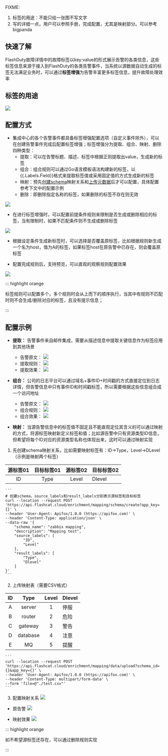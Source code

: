 FIXME:
1. 标签的用途：不能只给一张图不写文字
2. 写的详细一点，用户可以参照手册，完成配置，尤其是映射部分。可以参考bigpanda

## 快速了解
FlashDuty故障详情中的故障标签以key:value的形式展示告警的各类信息，这些标签信息来源于接入到FlashDuty的各类告警事件，当系统以源数据自动生成的标签无法满足业务时，可以通过**标签增强**为告警丰富更多标签信息，提升故障处理效率

## 标签的用途
![](https://fcpub-1301667576.cos.ap-nanjing.myqcloud.com/flashduty/doc/biaoqian-3.png)

## 配置方式
- 集成中心的各个告警事件都具备标签增强配置选项（自定义事件除外），可以在创建告警事件完成后配置标签增强；标签增强分为提取、组合、映射、删除四种类型：
    - 提取：可以在告警标题、描述、标签中根据正则提取出value，生成新的标签
    - 组合：组合规则可以通过Go语言模板语法构建新的标签，以{{.Labels.Field}}格式来提取标签值或采用固定值的方式生成新的标签
    - 映射：预先[创建schema](https://developer.flashcat.cloud/api-142409927)映射关系和[上传元数据](https://developer.flashcat.cloud/api-145679479)后才可以配置，具体配置参考下文中的配置示例
    - 删除：即删除指定名称的标签，如果删除的标签不存在则无效

![](https://fcpub-1301667576.cos.ap-nanjing.myqcloud.com/flashduty/doc/biaoqian-1.png)

- 在进行标签增强时，可以配置前提条件规则来限制是否生成或删除相应的标签，当有限制时，如果不匹配条件则不生成或删除标签

![](https://fcpub-1301667576.cos.ap-nanjing.myqcloud.com/flashduty/doc/biaoqian-2.png)

- 根据设定条件生成新标签时，可以选择是否覆盖原标签，比如根据规则新生成一个名为host，值为A的标签，如果标签host在原告警中已存在，则会覆盖原标签

- 配置完成规则后，支持预览，可以直观的观察规则配置效果

![](https://fcpub-1301667576.cos.ap-nanjing.myqcloud.com/flashduty/doc/biaoqian-4.png)

::: highlight orange

标签规则可以配置多个，多个规则时会从上而下的顺序执行，当其中有规则不匹配时则不会生成/删除对应的标签，且没有提示信息；

:::

## 配置示例
- **提取：** 告警事件来自邮件集成，需要从描述信息中提取关键信息作为标签应用到其他场景

    - 告警原文：
![](https://fcpub-1301667576.cos.ap-nanjing.myqcloud.com/flashduty/doc/biaoqian-6.png)
    - 提取规则：
![](https://fcpub-1301667576.cos.ap-nanjing.myqcloud.com/flashduty/doc/biaoqian-5.png)
    - 提取效果：
![](https://fcpub-1301667576.cos.ap-nanjing.myqcloud.com/flashduty/doc/biaoqian-7.png)

- **组合：** 公司的日志平台可以通过域名+事件ID+时间戳的方式直接定位到日志详情，但告警信息中只有事件ID和时间戳标签，所以需要根据这些信息组合成一个访问地址
    - 告警原文：
![](https://fcpub-1301667576.cos.ap-nanjing.myqcloud.com/flashduty/doc/biaoqian-8.png)
    - 组合规则：
![](https://fcpub-1301667576.cos.ap-nanjing.myqcloud.com/flashduty/doc/biaoqian-9.png)
    - 组合效果：
![](https://fcpub-1301667576.cos.ap-nanjing.myqcloud.com/flashduty/doc/biaoqian-10.png)

- **映射：** 当源告警信息中的标签值不固定且不能直观定位其含义的可以通过映射的方式，将源标签映射新定义标签和值；比如源告警中只有资源类型ID信息，但希望将每个ID对应的资源类型名称也体现出来，这时可以通过映射实现
1. 先创建schema映射关系，比如需要映射标签有：ID->Type，Level->DLevel（示例是映射两个标签）

| 源标签01 | 目标标签01 | 源标签02 | 目标标签02|
| :---: | :---: | :---: | --- |
| ID | Type | Level |Dlevel|

    ```
    # 创建schema，source_labels和result_labels分别表示源标签和目标标签
    curl --location --request POST 'https://api.flashcat.cloud/enrichment/mapping/schema/create?app_key={}' \
    --header 'User-Agent: Apifox/1.0.0 (https://apifox.com)' \
    --header 'Content-Type: application/json' \
    --data-raw '{
        "schema_name": "zabbix mapping",
        "description": "Mapping test",
        "source_labels": [
            "ID",
            "Level"
        ],
        "result_labels": [
            "Type",
            "Dlevel"
        ]
    }'
    ```

2. 上传映射表（需要CSV格式）

| ID | Type | Level |Dlevel|
| :---: | :---: | :---: | --- |
| A | server | 1 |停服|
| B | router | 2 |危险|
| C | gateway | 3 |警告|
| D | database | 4 |注意|
| E | MQ | 5 |提醒|

    ```
    curl --location --request POST 'https://api.flashcat.cloud/enrichment/mapping/data/upload?schema_id={}&app_key={}' \
    --header 'User-Agent: Apifox/1.0.0 (https://apifox.com)' \
    --header 'Content-Type: multipart/form-data' \
    --form 'file=@"./test.csv"'
    ```

3. 配置映射关系
![](https://fcpub-1301667576.cos.ap-nanjing.myqcloud.com/flashduty/doc/biaoqian-11.png)

- 原告警
![](https://fcpub-1301667576.cos.ap-nanjing.myqcloud.com/flashduty/doc/biaoqian-12.png)

- 映射效果
![](https://fcpub-1301667576.cos.ap-nanjing.myqcloud.com/flashduty/doc/biaoqian-13.png)

::: highlight orange

如不希望源标签还存在，可以通过删除规则实现

:::